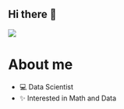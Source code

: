 ## Hi there 👋
![](https://media.giphy.com/media/836HiJc7pgzy8iNXCn/giphy.gif)

# About me

- 💻 Data Scientist
- ✨ Interested in Math and Data
